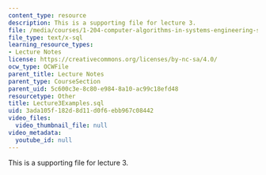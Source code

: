 ```yaml
---
content_type: resource
description: This is a supporting file for lecture 3.
file: /media/courses/1-204-computer-algorithms-in-systems-engineering-spring-2010/3ada105f182d8d11d0f6ebb967c08442_Lecture3Examples.sql
file_type: text/x-sql
learning_resource_types:
- Lecture Notes
license: https://creativecommons.org/licenses/by-nc-sa/4.0/
ocw_type: OCWFile
parent_title: Lecture Notes
parent_type: CourseSection
parent_uid: 5c600c3e-8c80-e984-8a10-ac99c18efd48
resourcetype: Other
title: Lecture3Examples.sql
uid: 3ada105f-182d-8d11-d0f6-ebb967c08442
video_files:
  video_thumbnail_file: null
video_metadata:
  youtube_id: null
---
```

This is a supporting file for lecture 3.